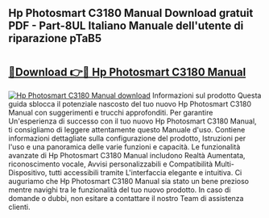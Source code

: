 ## Hp Photosmart C3180 Manual Download gratuit PDF - Part-8UL Italiano Manuale dell'utente di riparazione pTaB5

# <h2><a href="http://dfbry1.blite.top/?on=Hp+Photosmart+C3180+Manual">🔗Download 👉🔴 Hp Photosmart C3180 Manual</a></h2>

[![Hp Photosmart C3180 Manual download](https://i.imgur.com/lujVjoI.png)](http://dfbry1.blite.top/?on=Hp+Photosmart+C3180+Manual)
Informazioni sul prodotto Questa guida sblocca il potenziale nascosto del tuo nuovo Hp Photosmart C3180 Manual con suggerimenti e trucchi approfonditi. Per garantire Un'esperienza di successo con il tuo nuovo Hp Photosmart C3180 Manual, ti consigliamo di leggere attentamente questo Manuale d'uso. Contiene informazioni dettagliate sulla configurazione del prodotto, Istruzioni per l'uso e una panoramica delle varie funzioni e capacità. Le funzionalità avanzate di Hp Photosmart C3180 Manual includono Realtà Aumentata, riconoscimento vocale, Avvisi personalizzabili e Compatibilità Multi-Dispositivo, tutti accessibili tramite L'interfaccia elegante e intuitiva. Ci auguriamo che Hp Photosmart C3180 Manual sia stato un bene prezioso mentre navighi tra le funzionalità del tuo nuovo prodotto. In caso di domande o dubbi, non esitare a contattare il nostro Team di assistenza clienti.
